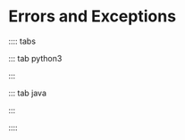 # Errors and Exceptions

:::: tabs

::: tab python3

<Jupyter filePath="exceptions/python.ipynb" />

:::

::: tab java

:::

<Jupyter filePath="exceptions/java.ipynb" />

::::
